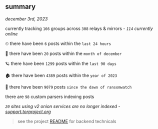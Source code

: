 
## summary
_december 3rd, 2023_

currently tracking `166` groups across `308` relays & mirrors - _`114` currently online_

⏲ there have been `6` posts within the `last 24 hours`

🦈 there have been `20` posts within the `month of december`

🪐 there have been `1299` posts within the `last 90 days`

🏚 there have been `4389` posts within the `year of 2023`

🦕 there have been `9079` posts `since the dawn of ransomwatch`

there are `98` custom parsers indexing posts

_`20` sites using v2 onion services are no longer indexed - [support.torproject.org](https://support.torproject.org/onionservices/v2-deprecation/)_

> see the project [README](https://github.com/joshhighet/ransomwatch#ransomwatch--) for backend technicals
